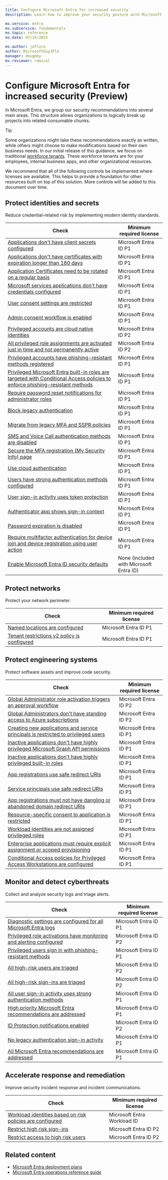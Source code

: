 ```yaml
---
title: Configure Microsoft Entra for increased security
description: Learn how to improve your security posture with Microsoft Entra.

ms.service: entra
ms.subservice: fundamentals
ms.topic: reference
ms.date: 07/14/2025

ms.author: joflore
author: MicrosoftGuyJFlo
manager: dougeby
ms.reviewer: ramical
---
```

# Configure Microsoft Entra for increased security (Preview)

In Microsoft Entra, we group our security recommendations into several main areas. This structure allows organizations to logically break up projects into related consumable chunks.

> [!TIP]
> Some organizations might take these recommendations exactly as written, while others might choose to make modifications based on their own business needs. In our initial release of this guidance, we focus on traditional [workforce tenants](/entra/external-id/tenant-configurations#workforce-tenants). These workforce tenants are for your employees, internal business apps, and other organizational resources. 

We recommend that all of the following controls be implemented where licenses are available. This helps to provide a foundation for other resources built on top of this solution. More controls will be added to this document over time.

## Protect identities and secrets

Reduce credential-related risk by implementing modern identity standards.

| Check | Minimum required license |
|---|---|
| [Applications don't have client secrets configured](zero-trust-protect-identities.md#applications-dont-have-client-secrets-configured) | Microsoft Entra ID P1 |
| [Applications don't have certificates with expiration longer than 180 days](zero-trust-protect-identities.md#applications-dont-have-certificates-with-expiration-longer-than-180-days) | Microsoft Entra ID P1 |
| [Application Certificates need to be rotated on a regular basis](zero-trust-protect-identities.md#application-certificates-need-to-be-rotated-on-a-regular-basis) | Microsoft Entra ID P1 |
| [Microsoft services applications don't have credentials configured](zero-trust-protect-identities.md#microsoft-services-applications-dont-have-credentials-configured) | Microsoft Entra ID P1 |
| [User consent settings are restricted](zero-trust-protect-identities.md#user-consent-settings-are-restricted) | Microsoft Entra ID P1 |
| [Admin consent workflow is enabled](zero-trust-protect-identities.md#admin-consent-workflow-is-enabled) | Microsoft Entra ID P1 |
| [Privileged accounts are cloud native identities](zero-trust-protect-identities.md#privileged-accounts-are-cloud-native-identities) | Microsoft Entra ID P2 |
| [All privileged role assignments are activated just in time and not permanently active](zero-trust-protect-identities.md#all-privileged-role-assignments-are-activated-just-in-time-and-not-permanently-active) | Microsoft Entra ID P2 |
| [Privileged accounts have phishing-resistant methods registered](zero-trust-protect-identities.md#privileged-accounts-have-phishing-resistant-methods-registered) | Microsoft Entra ID P1 |
| [Privileged Microsoft Entra built-in roles are targeted with Conditional Access policies to enforce phishing-resistant methods](zero-trust-protect-identities.md#privileged-microsoft-entra-built-in-roles-are-targeted-with-conditional-access-policies-to-enforce-phishing-resistant-methods) | Microsoft Entra ID P1 |
| [Require password reset notifications for administrator roles](zero-trust-protect-identities.md#require-password-reset-notifications-for-administrator-roles) | Microsoft Entra ID P1 |
| [Block legacy authentication](zero-trust-protect-identities.md#block-legacy-authentication) | Microsoft Entra ID P1 |
| [Migrate from legacy MFA and SSPR policies](zero-trust-protect-identities.md#migrate-from-legacy-mfa-and-sspr-policies) | Microsoft Entra ID P1 |
| [SMS and Voice Call authentication methods are disabled](zero-trust-protect-identities.md#sms-and-voice-call-authentication-methods-are-disabled) | Microsoft Entra ID P1 |
| [Secure the MFA registration (My Security Info) page](zero-trust-protect-identities.md#secure-the-mfa-registration-my-security-info-page) | Microsoft Entra ID P1 |
| [Use cloud authentication](zero-trust-protect-identities.md#use-cloud-authentication) | Microsoft Entra ID P1 |
| [Users have strong authentication methods configured](zero-trust-protect-identities.md#users-have-strong-authentication-methods-configured) | Microsoft Entra ID P1 |
| [User sign-in activity uses token protection](zero-trust-protect-identities.md#user-sign-in-activity-uses-token-protection) | Microsoft Entra ID P1 |
| [Authenticator app shows sign-in context](zero-trust-protect-identities.md#authenticator-app-shows-sign-in-context) | Microsoft Entra ID P1 |
| [Password expiration is disabled](zero-trust-protect-identities.md#password-expiration-is-disabled) | Microsoft Entra ID P1 |
| [Require multifactor authentication for device join and device registration using user action](zero-trust-protect-identities.md#require-multifactor-authentication-for-device-join-and-device-registration-using-user-action) | Microsoft Entra ID P1 |
| [Enable Microsoft Entra ID security defaults](zero-trust-protect-identities.md#enable-microsoft-entra-id-security-defaults) | None (included with Microsoft Entra ID) |

## Protect networks

Protect your network perimeter.

| Check | Minimum required license |
|---|---|
| [Named locations are configured](zero-trust-protect-networks.md#named-locations-are-configured) | Microsoft Entra ID P1 |
| [Tenant restrictions v2 policy is configured](zero-trust-protect-networks.md#tenant-restrictions-v2-policy-is-configured) | Microsoft Entra ID P1 |

## Protect engineering systems

Protect software assets and improve code security.

| Check | Minimum required license |
|---|---|
| [Global Administrator role activation triggers an approval workflow](zero-trust-protect-engineering-systems.md#global-administrator-role-activation-triggers-an-approval-workflow) | Microsoft Entra ID P2 |
| [Global Administrators don't have standing access to Azure subscriptions](zero-trust-protect-engineering-systems.md#global-administrators-dont-have-standing-access-to-azure-subscriptions) | Microsoft Entra ID P2 |
| [Creating new applications and service principals is restricted to privileged users](zero-trust-protect-engineering-systems.md#creating-new-applications-and-service-principals-is-restricted-to-privileged-users) | Microsoft Entra ID P1 |
| [Inactive applications don't have highly privileged Microsoft Graph API permissions](zero-trust-protect-engineering-systems.md#inactive-applications-dont-have-highly-privileged-microsoft-graph-api-permissions) | Microsoft Entra ID P1 |
| [Inactive applications don't have highly privileged built-in roles](zero-trust-protect-engineering-systems.md#inactive-applications-dont-have-highly-privileged-built-in-roles) | Microsoft Entra ID P1 |
| [App registrations use safe redirect URIs](zero-trust-protect-engineering-systems.md#app-registrations-use-safe-redirect-uris) | Microsoft Entra ID P1 |
| [Service principals use safe redirect URIs](zero-trust-protect-engineering-systems.md#service-principals-use-safe-redirect-uris) | Microsoft Entra ID P1 |
| [App registrations must not have dangling or abandoned domain redirect URIs](zero-trust-protect-engineering-systems.md#app-registrations-must-not-have-dangling-or-abandoned-domain-redirect-uris) | Microsoft Entra ID P1 |
| [Resource-specific consent to application is restricted](zero-trust-protect-engineering-systems.md#resource-specific-consent-to-application-is-restricted) | Microsoft Entra ID P1 |
| [Workload Identities are not assigned privileged roles](zero-trust-protect-engineering-systems.md#workload-identities-are-not-assigned-privileged-roles) | Microsoft Entra ID P1 |
| [Enterprise applications must require explicit assignment or scoped provisioning](zero-trust-protect-engineering-systems.md#enterprise-applications-must-require-explicit-assignment-or-scoped-provisioning) | Microsoft Entra ID P1 |
| [Conditional Access policies for Privileged Access Workstations are configured](zero-trust-protect-engineering-systems.md#conditional-access-policies-for-privileged-access-workstations-are-configured) | Microsoft Entra ID P1 |

## Monitor and detect cyberthreats

Collect and analyze security logs and triage alerts.

| Check | Minimum required license |
|--- | --- |
| [Diagnostic settings are configured for all Microsoft Entra logs](zero-trust-monitor-detect.md#diagnostic-settings-are-configured-for-all-microsoft-entra-logs) | Microsoft Entra ID P1     |
| [Privileged role activations have monitoring and alerting configured](zero-trust-monitor-detect.md#privileged-role-activations-have-monitoring-and-alerting-configured) | Microsoft Entra ID P2           |
| [Privileged users sign in with phishing-resistant methods](zero-trust-monitor-detect.md#privileged-users-sign-in-with-phishing-resistant-methods) | Microsoft Entra ID P1     |
| [All high-risk users are triaged](zero-trust-monitor-detect.md#all-high-risk-users-are-triaged)     | Microsoft Entra ID P2           |
| [All high-risk sign-ins are triaged](zero-trust-monitor-detect.md#all-high-risk-sign-ins-are-triaged) | Microsoft Entra ID P2           |
| [All user sign-in activity uses strong authentication methods](zero-trust-monitor-detect.md#all-user-sign-in-activity-uses-strong-authentication-methods) | Microsoft Entra ID P1     |
| [High priority Microsoft Entra recommendations are addressed](zero-trust-monitor-detect.md#high-priority-microsoft-entra-recommendations-are-addressed) | Microsoft Entra ID P1     |
| [ID Protection notifications enabled](zero-trust-monitor-detect.md#id-protection-notifications-enabled) | Microsoft Entra ID P2           |
| [No legacy authentication sign-in activity](zero-trust-monitor-detect.md#no-legacy-authentication-sign-in-activity) | Microsoft Entra ID P1     |
| [All Microsoft Entra recommendations are addressed](zero-trust-monitor-detect.md#all-microsoft-entra-recommendations-are-addressed) | Microsoft Entra ID P1     |

## Accelerate response and remediation

Improve security incident response and incident communications.

| Check | Minimum required license |
|---|---|
| [Workload identities based on risk policies are configured](zero-trust-response-remediation.md#workload-identities-based-on-risk-policies-are-configured) | Microsoft Entra Workload ID |
| [Restrict high risk sign-ins](zero-trust-response-remediation.md#restrict-high-risk-sign-ins) | Microsoft Entra ID P2 |
| [Restrict access to high risk users](zero-trust-response-remediation.md#restrict-access-to-high-risk-users) | Microsoft Entra ID P2 |

## Related content

- [Microsoft Entra deployment plans](../architecture/deployment-plans.md)
- [Microsoft Entra operations reference guide](../architecture/ops-guide-intro.md)
